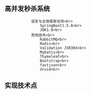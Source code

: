 高并发秒杀系统
----
                语言与主体框架支持<br>
                    SpringBoot1.5.8<br>
                    JDK1.8<br>
                其他技术<br>
                    RabbitMQ<br>
                    Redis<br>
                    Validation JSR303<br>
                    Mybatis<br>
                    Thymeleaf<br>
                    Bootstrap<br>
                    fastjson<br>
                    druid<br>
       
实现技术点
----
